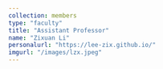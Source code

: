 ```yaml
---
collection: members
type: "faculty"
title: "Assistant Professor"
name: "Zixuan Li"
personalurl: "https://lee-zix.github.io/"
imgurl: "/images/lzx.jpeg"
---
```

